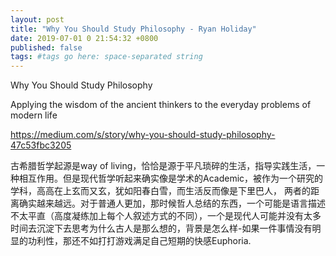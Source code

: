 ```yaml
---
layout: post
title: "Why You Should Study Philosophy - Ryan Holiday"
date: 2019-07-01 0 21:54:32 +0800
published: false
tags: #tags go here: space-separated string
---
```


Why You Should Study Philosophy

Applying the wisdom of the ancient thinkers to the everyday problems of modern life


https://medium.com/s/story/why-you-should-study-philosophy-47c53fbc3205


古希腊哲学起源是way of living，恰恰是源于平凡琐碎的生活，指导实践生活，一种相互作用。但是现代哲学听起来确实像是学术的Academic，被作为一个研究的学科，高高在上玄而又玄，犹如阳春白雪，而生活反而像是下里巴人，
两者的距离确实越来越远。对于普通人更加，那时候哲人总结的东西，一个可能是语言描述不太平直（高度凝练加上每个人叙述方式的不同），一个是现代人可能并没有太多时间去沉淀下去思考为什么古人是那么想的，背景是怎么样-如果一件事情没有明显的功利性，那还不如打打游戏满足自己短期的快感Euphoria.
